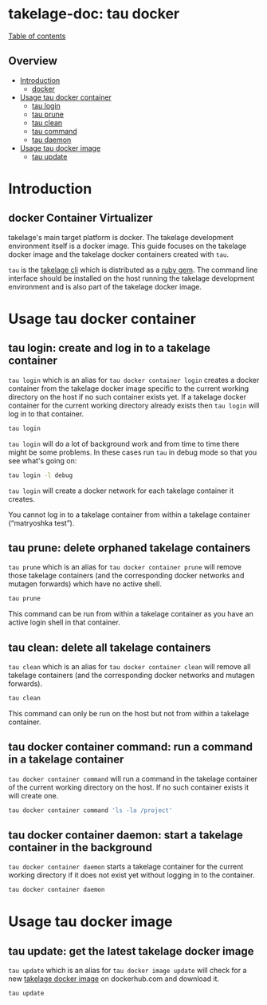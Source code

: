 # takelage-doc: tau docker

[Table of contents](../../README.md)

## Overview 

- [Introduction](#introduction)
  - [docker](#docker)
- [Usage tau docker container](#container)
  - [tau login](#login)
  - [tau prune](#prune)
  - [tau clean](#clean)
  - [tau command](#command)
  - [tau daemon](#daemon)
- [Usage tau docker image](#image)
  - [tau update](#update)

<a name="introduction"/>

# Introduction

<a name="docker"/>

## docker Container Virtualizer

takelage's main target platform is docker.
The takelage development environment itself is a docker image.
This guide focuses on the takelage docker image
and the takelage docker containers created with `tau`.

`tau` is the 
[takelage cli](https://github.com/geospin-takelage/takelage-cli)
which is distributed as a 
[ruby gem](https://rubygems.org/gems/takelage).
The command line interface should be installed on the
host running the takelage development environment
and is also part of the takelage docker image.

<a name="container"/>

# Usage tau docker container

<a name="login"/>

## tau login: create and log in to a takelage container

`tau login` which is an alias for `tau docker container login`
creates a docker container from the takelage docker image
specific to the current working directory on the host
if no such container exists yet.
If a takelage docker container for the current working directory
already exists then `tau login` will log in to that container.

```bash
tau login
```

`tau login` will do a lot of background work and from time
to time there might be some problems. In these cases run
`tau` in debug mode so that you see what's going on:

```bash
tau login -l debug
```

`tau login` will create a docker network for each
takelage container it creates.

You cannot log in to a takelage container
from within a takelage container (“matryoshka test”).

<a name="prune"/>

## tau prune: delete orphaned takelage containers

`tau prune` which is an alias for `tau docker container prune`
will remove those takelage containers 
(and the corresponding docker networks and mutagen forwards)
which have no active shell.

```bash
tau prune
```

This command can be run from within a takelage container
as you have an active login shell in that container.

<a name="clean"/>

## tau clean: delete all takelage containers

`tau clean` which is an alias for `tau docker container clean`
will remove all takelage containers
(and the corresponding docker networks and mutagen forwards).

```bash
tau clean
```

This command can only be run on the host
but not from within a takelage container.

<a name="command"/>

## tau docker container command: run a command in a takelage container

`tau docker container command` will run a command in the
takelage container of the current working directory on the host.
If no such container exists it will create one.

```bash
tau docker container command 'ls -la /project'
```

<a name="daemon"/>

## tau docker container daemon: start a takelage container in the background

`tau docker container daemon` starts a takelage container for the
current working directory if it does not exist yet
without logging in to the container.

```bash
tau docker container daemon
```

<a name="image"/>

# Usage tau docker image

<a name="update"/>

## tau update: get the latest takelage docker image

`tau update` which is an alias for `tau docker image update`
will check for a new 
[takelage docker image](https://hub.docker.com/r/takelage/takelage/tags)
on dockerhub.com and download it.

```bash
tau update
```
